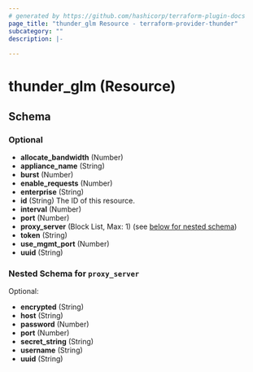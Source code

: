 ```yaml
---
# generated by https://github.com/hashicorp/terraform-plugin-docs
page_title: "thunder_glm Resource - terraform-provider-thunder"
subcategory: ""
description: |-
  
---
```


# thunder_glm (Resource)





<!-- schema generated by tfplugindocs -->
## Schema

### Optional

- **allocate_bandwidth** (Number)
- **appliance_name** (String)
- **burst** (Number)
- **enable_requests** (Number)
- **enterprise** (String)
- **id** (String) The ID of this resource.
- **interval** (Number)
- **port** (Number)
- **proxy_server** (Block List, Max: 1) (see [below for nested schema](#nestedblock--proxy_server))
- **token** (String)
- **use_mgmt_port** (Number)
- **uuid** (String)

<a id="nestedblock--proxy_server"></a>
### Nested Schema for `proxy_server`

Optional:

- **encrypted** (String)
- **host** (String)
- **password** (Number)
- **port** (Number)
- **secret_string** (String)
- **username** (String)
- **uuid** (String)


